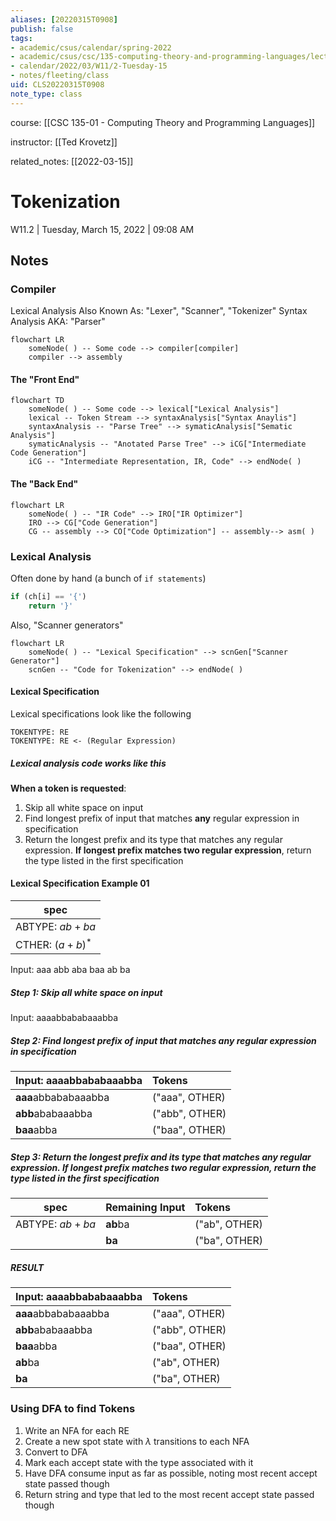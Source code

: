 ```yaml
---
aliases: [20220315T0908]
publish: false
tags:
- academic/csus/calendar/spring-2022
- academic/csus/csc/135-computing-theory-and-programming-languages/lecture-sec-01
- calendar/2022/03/W11/2-Tuesday-15
- notes/fleeting/class
uid: CLS20220315T0908
note_type: class
---
```


course: [[CSC 135-01 - Computing Theory and Programming Languages]]

instructor: [[Ted Krovetz]]

related_notes: [[2022-03-15]]

# Tokenization

W11.2 | Tuesday, March 15, 2022 | 09:08 AM

## Notes

### Compiler

Lexical Analysis Also Known As: "Lexer", "Scanner", "Tokenizer"
Syntax Analysis AKA: "Parser"

```mermaid
flowchart LR
	someNode( ) -- Some code --> compiler[compiler]
	compiler --> assembly
```

#### The "Front End"

```mermaid
flowchart TD
	someNode( ) -- Some code --> lexical["Lexical Analysis"]
	lexical -- Token Stream --> syntaxAnalysis["Syntax Anaylis"]
	syntaxAnalysis -- "Parse Tree" --> symaticAnalysis["Sematic Analysis"]
	symaticAnalysis -- "Anotated Parse Tree" --> iCG["Intermediate Code Generation"]
	iCG -- "Intermediate Representation, IR, Code" --> endNode( )
```

#### The "Back End"

```mermaid
flowchart LR
	someNode( ) -- "IR Code" --> IRO["IR Optimizer"]
	IRO --> CG["Code Generation"]
	CG -- assembly --> CO["Code Optimization"] -- assembly--> asm( )
```

### Lexical Analysis

Often done by hand (a bunch of `if statements`)

```python
if (ch[i] == '{')
	return '}'
```

Also, "Scanner generators"

```mermaid
flowchart LR
	someNode( ) -- "Lexical Specification" --> scnGen["Scanner Generator"]
	scnGen -- "Code for Tokenization" --> endNode( )
```

#### Lexical Specification

Lexical specifications look like the following

```text
TOKENTYPE: RE
TOKENTYPE: RE <- (Regular Expression)
```

##### Lexical analysis code works like this

**When a token is requested**:

1. Skip all white space on input
2. Find longest prefix of input that matches **any** regular expression in specification
3. Return the longest prefix and its type that matches any regular expression. **If longest prefix matches two regular expression**, return the type listed in the first specification


#### Lexical Specification Example 01

| spec                |
| ------------------- |
| ABTYPE: $ab+ba$     |
| CTHER: $(a+b)^\ast$ |

Input: aaa abb aba baa ab ba

##### Step 1: Skip all white space on input

Input: aaaabbababaaabba

##### Step 2: Find longest prefix of input that matches **any** regular expression in specification

| Input: aaaabbababaaabba | Tokens         |
|:----------------------- |:-------------- |
| **aaa**abbababaaabba    | ("aaa", OTHER) |
| **abb**ababaaabba       | ("abb", OTHER) |
| **baa**abba             | ("baa", OTHER) |

##### Step 3: Return the longest prefix and its type that matches any regular expression. **If longest prefix matches two regular expression**, return the type listed in the first specification

| spec            | Remaining Input | Tokens        |
| --------------- |:--------------- |:------------- |
| ABTYPE: $ab+ba$ | **ab**ba        | ("ab", OTHER) |
|                 | **ba**          | ("ba", OTHER) |

##### RESULT

| Input: aaaabbababaaabba | Tokens         |
|:----------------------- |:-------------- |
| **aaa**abbababaaabba    | ("aaa", OTHER) |
| **abb**ababaaabba       | ("abb", OTHER) |
| **baa**abba             | ("baa", OTHER) |
| **ab**ba                | ("ab", OTHER)  |
| **ba**                  | ("ba", OTHER)  |

### Using DFA to find Tokens

1. Write an NFA for each RE
2. Create a new spot state with $\lambda$ transitions to each NFA
3. Convert to DFA
4. Mark each accept state with the type associated with it
5. Have DFA consume input as far as possible, noting most recent accept state passed though
6. Return string and type that led to the most recent accept state passed though
